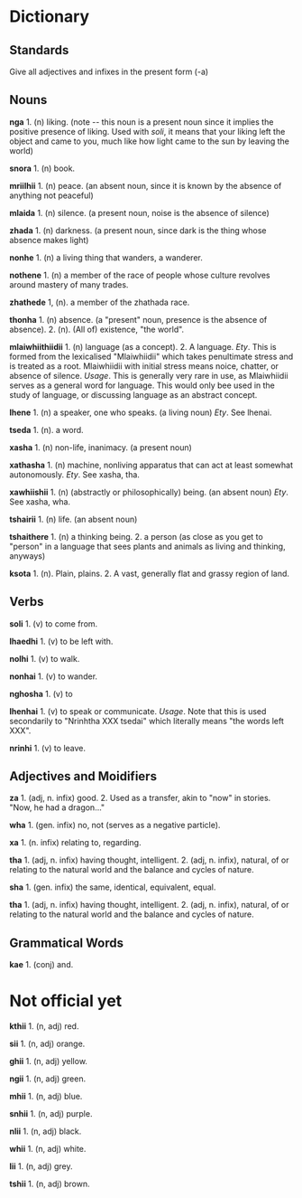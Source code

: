 # Dictionary

## Standards
Give all adjectives and infixes in the present form (-a)

## Nouns
**nga** 1. (n) liking. (note -- this noun is a present noun since it implies the positive presence of liking. Used with *soli*, it means that your liking left the object and came to you, much like how light came to the sun by leaving the world)

**snora** 1. (n) book. 

**mriilhii** 1. (n) peace. (an absent noun, since it is known by the absence of anything not peaceful)

**mlaida** 1. (n) silence. (a present noun, noise is the absence of silence)

**zhada** 1. (n) darkness. (a present noun, since dark is the thing whose absence makes light)

**nonhe** 1. (n) a living thing that wanders, a wanderer.

**nothene** 1. (n) a member of the race of people whose culture revolves around mastery of many trades. 

**zhathede** 1, (n). a member of the zhathada race.

**thonha** 1. (n) absence. (a "present" noun, presence is the absence of absence). 2. (n). (All of) existence, "the world".

**mlaiwhiithiidii** 1. (n) language (as a concept). 2. A language.
*Ety*. This is formed from the lexicalised "Mlaiwhiidii" which takes penultimate stress and is treated as a root. Mlaiwhiidii with initial stress means noice, chatter, or absence of silence.
*Usage*. This is generally very rare in use, as Mlaiwhiidii serves as a general word for language. This would only bee used in the study of language, or discussing language as an abstract concept. 

**lhene** 1. (n) a speaker, one who speaks. (a living noun)
*Ety*. See lhenai.

**tseda** 1. (n). a word. 

**xasha** 1. (n) non-life, inanimacy. (a present noun)

**xathasha** 1. (n) machine, nonliving apparatus that can act at least somewhat autonomously. 
*Ety*. See xasha, tha.

**xawhiishii** 1. (n) (abstractly or philosophically) being. (an absent noun)
*Ety*. See xasha, wha.

**tshairii** 1. (n) life. (an absent noun)

**tshaithere** 1. (n) a thinking being. 2. a person (as close as you get to "person" in a language that sees plants and animals as living and thinking, anyways)

**ksota** 1. (n). Plain, plains. 2. A vast, generally flat and grassy region of land.


## Verbs
**soli** 1. (v) to come from.

**lhaedhi** 1. (v) to be left with.

**nolhi** 1. (v) to walk.

**nonhai** 1. (v) to wander. 

**nghosha** 1. (v) to 

**lhenhai** 1. (v) to speak or communicate.
*Usage*. Note that this is used secondarily to "Nrinhtha XXX tsedai" which literally means "the words left XXX".

**nrinhi** 1. (v) to leave.


## Adjectives and Moidifiers
**za** 1. (adj, n. infix) good. 2. Used as a transfer, akin to "now" in stories. "Now, he had a dragon..."

**wha** 1. (gen. infix) no, not (serves as a negative particle).

**xa** 1. (n. infix) relating to, regarding.

**tha** 1. (adj, n. infix) having thought, intelligent. 2. (adj, n. infix), natural, of or relating to the natural world and the balance and cycles of nature.

**sha**  1. (gen. infix) the same, identical, equivalent, equal.

**tha** 1. (adj, n. infix) having thought, intelligent. 2. (adj, n. infix), natural, of or relating to the natural world and the balance and cycles of nature.

## Grammatical Words
**kae** 1. (conj) and.


# Not official yet
**kthii** 1. (n, adj) red.

**sii** 1. (n, adj) orange.

**ghii** 1. (n, adj) yellow.

**ngii** 1. (n, adj) green.

**mhii** 1. (n, adj) blue.

**snhii** 1. (n, adj) purple.

**nlii** 1. (n, adj) black.

**whii** 1. (n, adj) white.

**lii** 1. (n, adj) grey.

**tshii** 1. (n, adj) brown.
